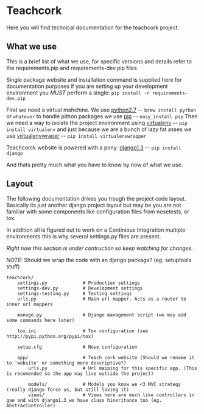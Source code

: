 Teachcork
==========
Here you will find technical documentation for the teachcork project.

## What we use
This is a brief list of what we use, for specific versions and details refer to the requirements.pip and requirements-dev.pip files

Single package website and installation command is supplied here for documentation purposes if you are setting up your
development environment you *MUST* perform a single: `pip install -r requirements-dev.pip`

First we need a virtual mahchine. We use [python2.7](http://www.python.org) -- `brew install python` or `whatever`
to handle pithon packages we use [pip](http://pypi.python.org/pypi/pip) -- `easy_install pip`
Then we need a way to isolate the project environment using [virtualenv](http://pypi.python.org/pypi/virtualenv) -- `pip install virtualenv`
and just because we are a bunch of lazy fat asses we use [virtualenvwraper](http://pypi.python.org/pypi/virtualenvwraper) -- `pip install virtualenvwrapper`

Teachcorck website is powered with a pony: [django1.3](http://www.djangoproject.com) -- `pip install django`

And thats pretty much what you have to know by now of what we use.


Layout
-------
The following documentation drives you trough the project code layout.
Basically its just another django project layout but may be you are not familiar
with some components like configuration files from nosetests, or tox.

In addition all is figured out to work on a Continious Integration multiple environments
this is why several settings.py files are present.

_Right now this section is under contruction so keep watching for changes._

*NOTE:* Should we wrap the code with an django package? (eg. setuptools stuff)
                                
    teachcork/
        settings.py             # Production settings
        settings-dev.py         # Development settings
        settings-testing.py     # Testing settings
        urls.py                 # Main url mapper. Acts as a router to inner url mappers
                                
        manage.py               # Django management script (we may add some commands here later)
                                
        tox.ini                 # Tox configuration (see http://pypi.python.org/pypi/tox)
                                
        setup.cfg               # Nose configuration
                                
        app/                    # Teach cork website (Should we rename it to 'website' or something more descriptive?)
            urls.py             # Url mapping for this specific app. (This is recomended so the app may live outside the project)
                                
            models/             # Models you know we <3 MVC strategy (really django force us, but still loving it)
            views/              # Views here are much like controllers in gae and with django1.3 we have class hineritance too (eg. AbstracController)

